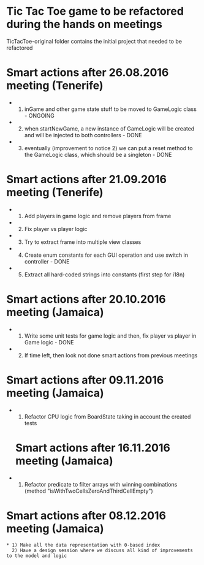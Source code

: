 # Tic Tac Toe game to be refactored during the hands on meetings

TicTacToe-original folder contains the initial project that needed to be refactored

 
 # Smart actions after 26.08.2016 meeting (Tenerife)
 
 * 1) inGame and other game state stuff to be moved to GameLogic class  - ONGOING
 * 2) when startNewGame, a new instance of GameLogic will be created and will be injected to both controllers   - DONE
 * 3) eventually (improvement to notice 2) we can put a reset method to the GameLogic class, which should be a singleton  - DONE
 
 # Smart actions after 21.09.2016 meeting (Tenerife)
 
 * 1) Add players in game logic and remove players from frame
 * 2) Fix player vs player logic
 * 3) Try to extract frame into multiple view classes
 * 4) Create enum constants for each GUI operation and use switch in controller - DONE
 * 5) Extract all hard-coded strings into constants (first step for i18n)
 
 # Smart actions after 20.10.2016 meeting (Jamaica)
 
 * 1) Write some unit tests for game logic and then, fix player vs player in Game logic - DONE
 * 2) If time left, then look not done smart actions from previous meetings


  # Smart actions after 09.11.2016 meeting (Jamaica)

  * 1) Refactor CPU logic from BoardState taking in account the created tests

    # Smart actions after 16.11.2016 meeting (Jamaica)

  * 1) Refactor predicate to filter arrays with winning combinations (method "isWithTwoCellsZeroAndThirdCellEmpty")

  # Smart actions after 08.12.2016 meeting (Jamaica)

    * 1) Make all the data representation with 0-based index
      2) Have a design session where we discuss all kind of improvements to the model and logic
